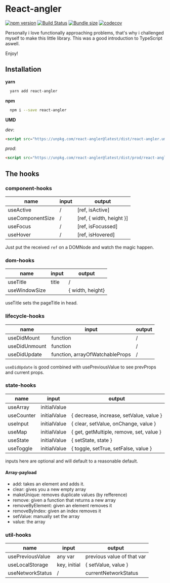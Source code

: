 # React-angler

[![npm version](https://badge.fury.io/js/react-angler.svg)](https://badge.fury.io/js/react-angler)
[![Build Status](https://travis-ci.org/JoviDeCroock/React-angler.svg?branch=master)](https://travis-ci.org/JoviDeCroock/React-angler)
[![Bundle size](https://badgen.net/bundlephobia/minzip/react-angler)](https://badgen.net/bundlephobia/minzip/react-angler)
[![codecov](https://codecov.io/gh/JoviDeCroock/React-angler/branch/master/graph/badge.svg)](https://codecov.io/gh/JoviDeCroock/React-angler)

Personally i love functionally approaching problems, that's why i challenged myself to make
this little library. This was a good introduction to TypeScript aswell.

Enjoy!

## Installation

**yarn**

```bash
  yarn add react-angler
```

**npm**

```bash
  npm i --save react-angler
```

**UMD**

_dev_:

```html
<script src="https://unpkg.com/react-angler@latest/dist/react-angler.umd.js"></script>
```

_prod_:

```html
<script src="https://unpkg.com/react-angler@latest/dist/prod/react-angler.umd.js"></script>
```

## The hooks

### component-hooks

| name  | input  | output  |
|---|---|---|
| useActive  | /  | [ref, isActive]  |
| useComponentSize  | /  | [ref, { width, height }]  |
| useFocus  |  / |  [ref, isFocussed] |
| useHover  | /  | [ref, isHovered]  |

Just put the received `ref` on a DOMNode and watch the magic happen.

### dom-hooks

| name  | input  | output  |
|---|---|---|
| useTitle  | title  |  / |
| useWindowSize  |   | { width, height}  |

useTitle sets the pageTitle in head.

### lifecycle-hooks

| name  | input  | output  |
|---|---|---|
| useDidMount  | function  | /  |
| useDidUnmount  | function  | /  |
| useDidUpdate | function, arrayOfWatchableProps  |  / |

`useDidUpdate` is good combined with usePreviousValue to see prevProps and current props.

### state-hooks

| name  | input  | output  |
|---|---|---|
| useArray  | initialValue  |   |
| useCounter  | initialValue  | { decrease, increase, setValue, value }  |
| useInput  | initialValue  |  { clear, setValue, onChange, value } |
| useMap  | initialValue | { get, getMultiple, remove, set, value }  |
| useState  | initialValue  | { setState, state }  |
| useToggle  | initialValue  | { toggle, setTrue, setFalse, value }  |

inputs here are optional and will default to a reasonable default.

#### Array-payload

- add: takes an element and adds it.
- clear: gives you a new empty array
- makeUnique: removes duplicate values (by refference)
- remove: given a function that returns a new array
- removeByElement: given an element removes it
- removeByIndex: given an index removes it
- setValue: manually set the array
- value: the array

### util-hooks

| name  | input  | output  |
|---|---|---|
| usePreviousValue  | any var  | previous value of that var  |
| useLocalStorage  | key, initial | { setValue, value }  |
| useNetworkStatus  |  / | currentNetworkStatus  |
